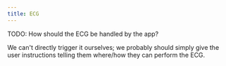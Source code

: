 ```yaml
---
title: ECG
---
```


TODO: How should the ECG be handled by the app?

We can't directly trigger it ourselves; we probably should simply give the user instructions telling them where/how they can perform the ECG. 
